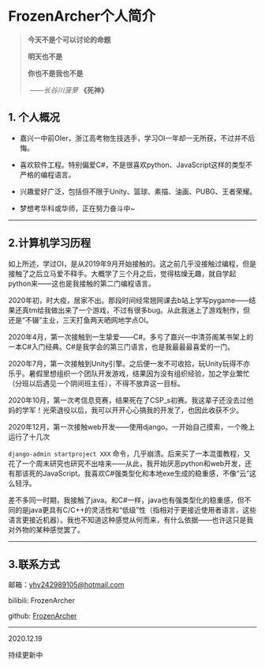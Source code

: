 #  FrozenArcher个人简介

> **今天不是个可以讨论的命题**
>
> **明天也不是**
>
> **你也不是我也不是**
>
> ​                                   ——*长谷川菠萝* **《死神》** 

##  1. 个人概况

* 嘉兴一中前OIer，浙江高考物生技选手，学习OI一年却一无所获，不过并不后悔。

* 喜欢软件工程。特别偏爱C#，不是很喜欢python、JavaScript这样的类型不严格的编程语言。
* 兴趣爱好广泛，包括但不限于Unity、篮球、素描、油画、PUBG、王者荣耀。

* 梦想考华科或华师，正在努力奋斗中~

***

##  2.计算机学习历程

如上所述，学过OI，是从2019年9月开始接触的。这之前几乎没接触过编程，但是接触了之后立马爱不释手。大概学了三个月之后，觉得枯燥无趣，就自学起python来——这也是我接触的第二门编程语言。

2020年初，时大疫，居家不出。那段时间经常翘网课去b站上学写pygame——结果还真tm给我做出来了一个游戏，不过有很多bug。从此我迷上了游戏制作，但还是“不辍”主业，三天打鱼两天晒网地学点OI。

2020年4月，第一次接触到一生挚爱——C#。多亏了嘉兴一中清芬阁某书架上的一本C#入门经典。C#是我学会的第三门语言，也是我最最最喜爱的一门。

2020年7月，第一次接触到Unity引擎。之后便一发不可收拾，玩Unity玩得不亦乐乎。暑假里想组织一个团队开发游戏，结果因为没有组织经验，加之学业繁忙（分班以后遇见一个阴间班主任），不得不放弃这一目标。

2020年10月，第一次考信息竞赛，结果死在了CSP_s初赛。我这辈子还没去过他妈的学军！光荣退役以后，我可以开开心心搞我的开发了，也因此收获不少。

2020年12月，第一次接触web开发——使用django。一开始自己摸索，一个晚上运行了十几次

`django-admin startproject XXX` 命令，几乎崩溃。后来买了一本混蛋教程，又花了一个周末研究也研究不出啥来——从此，我开始厌恶python和web开发，还有那该死的JavaScript。我喜欢C#强类型化和本地exe生成的稳重感，不像“云”这么轻浮。

差不多同一时期，我接触了java。和C#一样，java也有强类型化的稳重感，但不同的是java更具有C/C++的灵活性和“低级”性（指相对于更接近使用者语言，这些语言更接近机器）。我也不知道这种感觉从何而来，有什么依据——也许这只是我对外物的某种感觉罢了。

***

##  3.联系方式

邮箱：yhy242989105@hotmail.com

bilibili:  FrozenArcher

github: [FrozenArcher](https://github.com/FrozenArcher)

***

2020.12.19

持续更新中